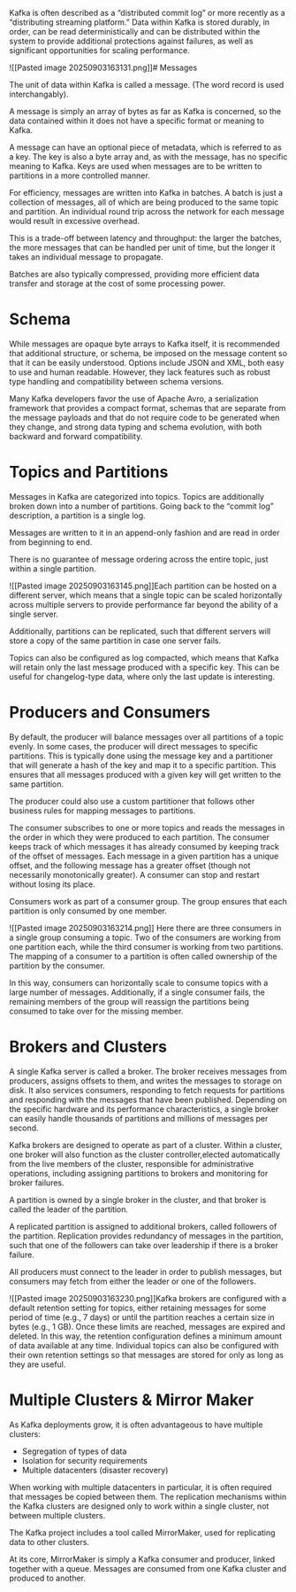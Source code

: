 Kafka is often described as a “distributed commit log” or more recently as a “distributing streaming platform.” 
Data within Kafka is stored durably, in order, can be read deterministically and can be distributed within the system to provide additional protections against failures, as well as significant opportunities for scaling performance.

![[Pasted image 20250903163131.png]]# Messages

The unit of data within Kafka is called a message. (The word record is used interchangably).

A message is simply an array of bytes as far as Kafka is concerned, so the data contained within it does not have a specific format or meaning to Kafka.

A message can have an optional piece of metadata, which is referred to as a key. The key is also a byte array and, as with the message, has no specific meaning to Kafka. Keys are used when messages are to be written to partitions in a more controlled manner.

For efficiency, messages are written into Kafka in batches. A batch is just a collection of messages, all of which are being produced to the same topic and partition. An individual round trip across the network for each message would result in excessive overhead.

This is a trade-off between latency and throughput: the larger the batches, the more messages that can be handled per unit of time, but the longer it takes an individual message to propagate.

Batches are also typically compressed, providing more efficient data transfer and storage at the cost of some processing power.

# Schema

While messages are opaque byte arrays to Kafka itself, it is recommended that additional structure, or schema, be imposed on the message content so that it can be easily understood. Options include JSON and XML, both easy to use and human readable. However, they lack features such as robust type handling and compatibility between schema versions.

Many Kafka developers favor the use of Apache Avro, a serialization framework that provides a compact format, schemas that are separate from the message payloads and that do not require code to be generated when they change, and strong data typing and schema evolution, with both backward and forward compatibility.

# Topics and Partitions

Messages in Kafka are categorized into topics. Topics are additionally broken down into a number of partitions. Going back to the “commit log” description, a partition is a single log.

Messages are written to it in an append-only fashion and are read in order from beginning to end.

There is no guarantee of message ordering across the entire topic, just within a single partition.

![[Pasted image 20250903163145.png]]Each partition can be hosted on a different server, which means that a single topic can be scaled horizontally across multiple servers to provide performance far beyond the ability of a single server.

Additionally, partitions can be replicated, such that different servers will store a copy of the same partition in case one server fails.

Topics can also be configured as log compacted, which means that Kafka will retain only the last message produced with a specific key. This can be useful for changelog-type data, where only the last update is interesting.

# Producers and Consumers

By default, the producer will balance messages over all partitions of a topic evenly. In some cases, the producer will direct messages to specific partitions. This is typically done using the message key and a partitioner that will generate a hash of the key and map it to a specific partition. This ensures that all messages produced with a given key will get written to the same partition.

The producer could also use a custom partitioner that follows other business rules for mapping messages to partitions.

The consumer subscribes to one or more topics and reads the messages in the order in which they were produced to each partition. The consumer keeps track of which messages it has already consumed by keeping track of the offset of messages. Each message in a given partition has a unique offset, and the following message has a greater offset (though not necessarily monotonically greater). A consumer can stop and restart without losing its place.

Consumers work as part of a consumer group. The group ensures that each partition is only consumed by one member.

![[Pasted image 20250903163214.png]]
Here there are three consumers in a single group consuming a topic. Two of the consumers are working from one partition each, while the third consumer is working from two partitions. The mapping of a consumer to a partition is often called ownership of the partition by the consumer.

In this way, consumers can horizontally scale to consume topics with a large number of messages. Additionally, if a single consumer fails, the remaining members of the group will reassign the partitions being consumed to take over for the missing member.

# Brokers and Clusters

A single Kafka server is called a broker. The broker receives messages from producers, assigns offsets to them, and writes the messages to storage on disk. It also services consumers, responding to fetch requests for partitions and responding with the messages that have been published. Depending on the specific hardware and its performance characteristics, a single broker can easily handle thousands of partitions and millions of messages per second.

Kafka brokers are designed to operate as part of a cluster. Within a cluster, one broker will also function as the cluster controller,elected automatically from the live members of the cluster, responsible for administrative operations, including assigning partitions to brokers and monitoring for broker failures.

A partition is owned by a single broker in the cluster, and that broker is called the leader of the partition.

A replicated partition is assigned to additional brokers, called followers of the partition. Replication provides redundancy of messages in the partition, such that one of the followers can take over leadership if there is a broker failure.

All producers must connect to the leader in order to publish messages, but consumers may fetch from either the leader or one of the followers.

![[Pasted image 20250903163230.png]]Kafka brokers are configured with a default retention setting for topics, either retaining messages for some period of time (e.g., 7 days) or until the partition reaches a certain size in bytes (e.g., 1 GB). Once these limits are reached, messages are expired and deleted. In this way, the retention configuration defines a minimum amount of data available at any time. Individual topics can also be configured with their own retention settings so that messages are stored for only as long as they are useful.

# Multiple Clusters & Mirror Maker

As Kafka deployments grow, it is often advantageous to have multiple clusters:

- Segregation of types of data
- Isolation for security requirements
- Multiple datacenters (disaster recovery)

When working with multiple datacenters in particular, it is often required that messages be copied between them. The replication mechanisms within the Kafka clusters are designed only to work within a single cluster, not between multiple clusters.

The Kafka project includes a tool called MirrorMaker, used for replicating data to other clusters.

At its core, MirrorMaker is simply a Kafka consumer and producer, linked together with a queue. Messages are consumed from one Kafka cluster and produced to another.